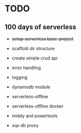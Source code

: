 
# TODO

## 100 days of serverless

 - ~~setup serverless base-project~~

- scaffold dir structure

- create simple crud api

- error handling

- logging

- dynamodb module

- serverless-offline

- serverless-offline docker

- middy and powertools

- sqs db proxy

 
